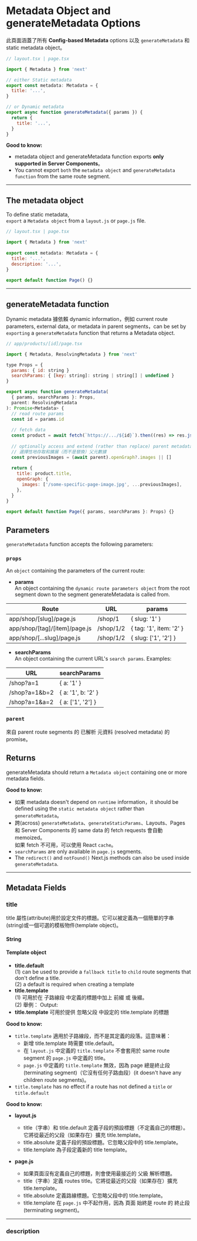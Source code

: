 # Metadata Object and generateMetadata Options
此頁面涵蓋了所有 **Config-based Metadata** options 以及 `generateMetadata` 和 static metadata object。

```js
// layout.tsx | page.tsx

import { Metadata } from 'next'

// either Static metadata
export const metadata: Metadata = {
  title: '...',
}

// or Dynamic metadata
export async function generateMetadata({ params }) {
  return {
    title: '...',
  }
}

```

**Good to know:**
- metadata object and generateMetadata function exports **only supported in Server Components**。
- You cannot export `both` the `metadata object` and `generateMetadata function` from the same route segment.

---

## The metadata object
To define static metadata,   
`export` a `Metadata object` from a `layout.js` or `page.js` file.

```js
// layout.tsx | page.tsx

import { Metadata } from 'next'
 
export const metadata: Metadata = {
  title: '...',
  description: '...',
}
 
export default function Page() {}

```

---

## generateMetadata function

Dynamic metadata 據依賴 dynamic information，例如 current route parameters, external data, or metadata in parent segments，can be set by `exporting` a `generateMetadata` function that returns a Metadata object.

```js
// app/products/[id]/page.tsx

import { Metadata, ResolvingMetadata } from 'next'

type Props = {
  params: { id: string }
  searchParams: { [key: string]: string | string[] | undefined }
}

export async function generateMetadata(
  { params, searchParams }: Props,
  parent: ResolvingMetadata
): Promise<Metadata> {
  // read route params
  const id = params.id
 
  // fetch data
  const product = await fetch(`https://.../${id}`).then((res) => res.json())
 
  // optionally access and extend (rather than replace) parent metadata
  // 選擇性地存取和擴展（而不是替換）父元數據
  const previousImages = (await parent).openGraph?.images || []
 
  return {
    title: product.title,
    openGraph: {
      images: ['/some-specific-page-image.jpg', ...previousImages],
    },
  }
}
 
export default function Page({ params, searchParams }: Props) {}
```

## Parameters

`generateMetadata` function accepts the following parameters:
### `props` 
An `object` containing the parameters of the current route:

- **params**   
  An object containing the `dynamic route parameters object` from the root segment down to the segment generateMetadata is called from.
      
|              Route             |      URL    |          params         |
|  ----------------------------  | ----------  | ----------------------  |
| app/shop/[slug]/page.js        | /shop/1	   | { slug: '1' }           |
| app/shop/[tag]/[item]/page.js  | /shop/1/2	 | { tag: '1', item: '2' } |
| app/shop/[...slug]/page.js     | /shop/1/2	 | { slug: ['1', '2'] }    |

- **searchParams**   
  An object containing the current URL's `search params`. Examples:

|      URL        |    searchParams     |  
|  ------------   | ------------------- |  
| /shop?a=1       | { a: '1' }	        |  
| /shop?a=1&b=2   | { a: '1', b: '2' }	|  
| /shop?a=1&a=2   | { a: ['1', '2'] }   |  

### `parent`  
來自 parent route segments 的 已解析 元資料 (resolved metadata) 的 promise。

## Returns
generateMetadata should return a `Metadata object` containing one or more metadata fields.

**Good to know:**
- 如果 metadata doesn't depend on `runtime` information，it should be defined using the `static metadata object` rather than `generateMetadata`。
- 跨(across) `generateMetadata`、`generateStaticParams`、Layouts、Pages 和 Server Components 的 same data 的 fetch requests 會自動 memoized。   
  如果 fetch 不可用，可以使用  React `cache`。
- `searchParams` are only available in `page.js` segments.
- The `redirect()` and `notFound()` Next.js methods can also be used inside `generateMetadata`.

---

## Metadata Fields

### title
title 屬性(attribute)用於設定文件的標題。它可以被定義為一個簡單的字串(string)或一個可選的模板物件(template object)。

#### String
#### Template object
- **title.default**   
  (1) can be used to provide a `fallback title` to `child` route segments that don't define a title.   
  (2) a default is required when creating a template   
- **title.template**    
  (1) 可用於在 子路線段 中定義的標題中加上 前綴 或 後綴。   
  (2) 舉例： Output: <title>About | Acme</title>   
- **title.template**
  可用於提供 忽略父段 中設定的 title.template 的標題

**Good to know:**   
- `title.template` 適用於子路線段，而不是其定義的段落。這意味著：
    - 新增 title.template 時需要 title.default。
    - 在 `layout.js` 中定義的 `title.template` 不會套用於 same route segment 的 `page.js` 中定義的 title。
    - `page.js` 中定義的 `title.template` 無效，因為 page 總是終止段(terminating segment)（它沒有任何子路由段）(it doesn't have any children route segments)。
- `title.template` has no effect if a route has not defined a `title` or `title.default`

**Good to know:**   
- **layout.js**
    - title（字串）和 title.default 定義子段的預設標題（不定義自己的標題）。它將從最近的父段（如果存在）擴充 title.template。
    - title.absolute 定義子段的預設標題。它忽略父段中的 title.template。
    - title.template 為子段定義新的 title template。

- **page.js**
    - 如果頁面沒有定義自己的標題，則會使用最接近的 父級 解析標題。
    - title（字串）定義 routes title。它將從最近的父段（如果存在）擴充 title.template。
    - title.absolute 定義路線標題。它忽略父段中的 title.template。
    - title.template 在 `page.js` 中不起作用，因為 頁面 始終是 route 的 終止段(terminating segment)。

--- 

### description








